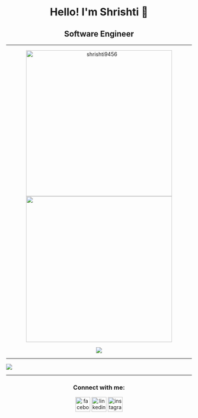 
<p align=center>
  <div align=center>
    <h1>Hello! I'm Shrishti 👋</h1>
    <h2>Software Engineer</h2>
  </div>  
</p>

---
<p align=center>
  <div align=center>
    <a href="#" title="Go to Source">
      <img align="center" width=396 src="https://github-readme-streak-stats.herokuapp.com/?user=shrishti9456&theme=react&border=61dafb" alt="shrishti9456" />
    </a>
    <a href="#" title="Go to Source">
      <img align="center" width=396 src="https://github-readme-stats.vercel.app/api?username=shrishti9456&show_icons=true&theme=react&border_color=61dafb"/>
    </a>
  </div>  
</p>

<div align=center>
    <a href="#">
      <img align="center" src="https://github-readme-stats.vercel.app/api/top-langs/?username=shrishti9456&langs_count=20&theme=highcontrast&layout=compact" />
    </a>
</div>

---

<!--
**shrishti9456/shrishti9456** is a ✨ _special_ ✨ repository because its `README.md` (this file) appears on your GitHub profile.

Here are some ideas to get you started:

- 🔭 I’m currently working on ...
- 🌱 I’m currently learning ...
- 👯 I’m looking to collaborate on ...
- 🤔 I’m looking for help with ...
- 💬 Ask me about ...
- 📫 How to reach me: ...
- 😄 Pronouns: ...
- ⚡ Fun fact: ...
-->

<a href="#"><img src="https://activity-graph.herokuapp.com/graph?username=shrishti9456&bg_color=1F222E&color=F8D866&line=F85D7F&point=FFFFFF&hide_border=true" /></a>



---
<h3 align="center">Connect with me:</h3>
<p align="center">
    <a href="#" target="blank"><img align="center"
            src="https://cdn.iconscout.com/icon/free/png-64/facebook-2038471-1718509.png" alt="facebook" height="40"
            width="40" /></a>
    <a href="#" target="blank"><img align="center"
            src="https://cdn.iconscout.com/icon/free/png-64/linkedin-208-916919.png" alt="linkedin" height="40"
            width="40" /></a>
    <a href="#" target="blank"><img align="center"
            src="https://cdn.iconscout.com/icon/free/png-64/instagram-216-721958.png" alt="instagram" height="40"
            width="40" /></a>
</p>
